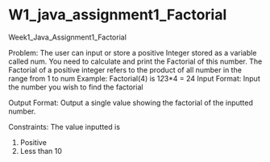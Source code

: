 # W1_java_assignment1_Factorial
Week1_Java_Assignment1_Factorial

Problem:
The user can input or store a positive Integer stored as a variable called num. You need to calculate and print the Factorial of this number. 
The Factorial of a positive integer refers to the product of all number in the range from 1 to num
Example:  Factorial(4)  is 1*2*3*4 = 24
Input Format:
Input the number you wish to find the factorial 

Output Format:
Output a single value showing the factorial of the inputted number.

Constraints:
The value inputted is
1.	Positive
2.	Less than 10 
